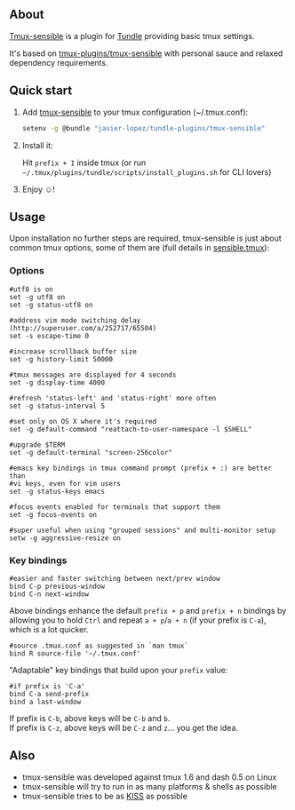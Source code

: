 ## About

[Tmux-sensible](https://github.com/javier-lopez/tundle-plugins/tree/master/tmux-sensible) is a plugin for [Tundle](https://github.com/javier-lopez/tundle) providing basic tmux settings.

It's based on [tmux-plugins/tmux-sensible](https://github.com/tmux-plugins/tmux-sensible) with personal sauce and relaxed dependency requirements.

## Quick start

1. Add [tmux-sensible](https://github.com/javier-lopez/tundle-plugins/tree/master/tmux-sensible) to your tmux  configuration (~/.tmux.conf):

   ```sh
   setenv -g @bundle "javier-lopez/tundle-plugins/tmux-sensible"
   ```

2. Install it:

   Hit `prefix + I` inside tmux (or run `~/.tmux/plugins/tundle/scripts/install_plugins.sh` for CLI lovers)

3. Enjoy ☺!

## Usage

Upon installation no further steps are required, tmux-sensible is just about common tmux options, some of them are (full details in [sensible.tmux](https://github.com/javier-lopez/tundle-plugins/tree/master/tmux-sensible)):

### Options

    #utf8 is on
    set -g utf8 on
    set -g status-utf8 on

    #address vim mode switching delay (http://superuser.com/a/252717/65504)
    set -s escape-time 0

    #increase scrollback buffer size
    set -g history-limit 50000

    #tmux messages are displayed for 4 seconds
    set -g display-time 4000

    #refresh 'status-left' and 'status-right' more often
    set -g status-interval 5

    #set only on OS X where it's required
    set -g default-command "reattach-to-user-namespace -l $SHELL"

    #upgrade $TERM
    set -g default-terminal "screen-256color"

    #emacs key bindings in tmux command prompt (prefix + :) are better than
    #vi keys, even for vim users
    set -g status-keys emacs

    #focus events enabled for terminals that support them
    set -g focus-events on

    #super useful when using "grouped sessions" and multi-monitor setup
    setw -g aggressive-resize on

### Key bindings

    #easier and faster switching between next/prev window
    bind C-p previous-window
    bind C-n next-window

Above bindings enhance the default `prefix + p` and `prefix + n` bindings by
allowing you to hold `Ctrl` and repeat `a + p`/`a + n` (if your prefix is
`C-a`), which is a lot quicker.

    #source .tmux.conf as suggested in `man tmux`
    bind R source-file '~/.tmux.conf'

"Adaptable" key bindings that build upon your `prefix` value:

    #if prefix is 'C-a'
    bind C-a send-prefix
    bind a last-window

If prefix is `C-b`, above keys will be `C-b` and `b`.<br/>
If prefix is `C-z`, above keys will be `C-z` and `z`... you get the idea.

## Also

* tmux-sensible was developed against tmux 1.6 and dash 0.5 on Linux
* tmux-sensible will try to run in as many platforms & shells as possible
* tmux-sensible tries to be as [KISS](http://en.wikipedia.org/wiki/KISS_principle) as possible
